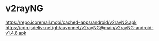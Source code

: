 # v2rayNG
https://repo.icoremail.mobi/cached-apps/android/v2rayNG.apk  
https://cdn.jsdelivr.net/gh/auvpnnet/v2rayNG@main/v2rayNG-android-v1.4.8.apk  
